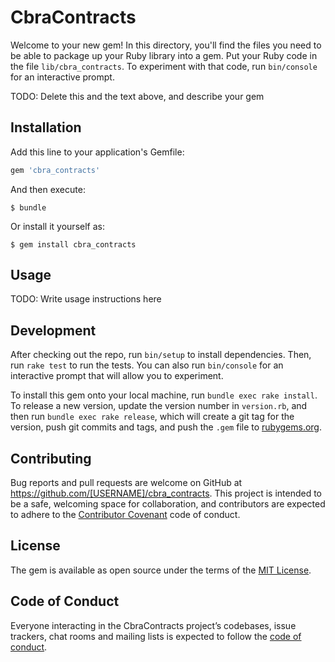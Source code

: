# CbraContracts

Welcome to your new gem! In this directory, you'll find the files you need to be able to package up your Ruby library into a gem. Put your Ruby code in the file `lib/cbra_contracts`. To experiment with that code, run `bin/console` for an interactive prompt.

TODO: Delete this and the text above, and describe your gem

## Installation

Add this line to your application's Gemfile:

```ruby
gem 'cbra_contracts'
```

And then execute:

    $ bundle

Or install it yourself as:

    $ gem install cbra_contracts

## Usage

TODO: Write usage instructions here

## Development

After checking out the repo, run `bin/setup` to install dependencies. Then, run `rake test` to run the tests. You can also run `bin/console` for an interactive prompt that will allow you to experiment.

To install this gem onto your local machine, run `bundle exec rake install`. To release a new version, update the version number in `version.rb`, and then run `bundle exec rake release`, which will create a git tag for the version, push git commits and tags, and push the `.gem` file to [rubygems.org](https://rubygems.org).

## Contributing

Bug reports and pull requests are welcome on GitHub at https://github.com/[USERNAME]/cbra_contracts. This project is intended to be a safe, welcoming space for collaboration, and contributors are expected to adhere to the [Contributor Covenant](http://contributor-covenant.org) code of conduct.

## License

The gem is available as open source under the terms of the [MIT License](https://opensource.org/licenses/MIT).

## Code of Conduct

Everyone interacting in the CbraContracts project’s codebases, issue trackers, chat rooms and mailing lists is expected to follow the [code of conduct](https://github.com/[USERNAME]/cbra_contracts/blob/master/CODE_OF_CONDUCT.md).
